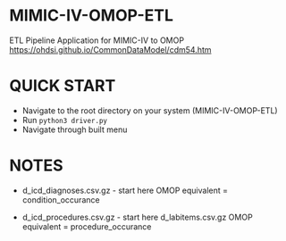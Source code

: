 # MIMIC-IV-OMOP-ETL
ETL Pipeline Application for MIMIC-IV to OMOP
https://ohdsi.github.io/CommonDataModel/cdm54.htm

# QUICK START
- Navigate to the root directory on your system (MIMIC-IV-OMOP-ETL)
- Run `python3 driver.py`
- Navigate through built menu

# NOTES
- d_icd_diagnoses.csv.gz - start here
OMOP equivalent = condition_occurance

- d_icd_procedures.csv.gz - start here
d_labitems.csv.gz
OMOP equivalent = procedure_occurance

